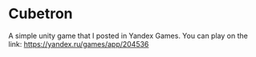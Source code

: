 # Cubetron
A simple unity game that I posted in Yandex Games.
You can play on the link:  https://yandex.ru/games/app/204536
